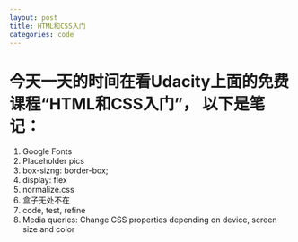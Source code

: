 ```yaml
---
layout: post
title: HTML和CSS入门
categories: code
---
```


# 今天一天的时间在看Udacity上面的免费课程“HTML和CSS入门”， 以下是笔记：

1. Google Fonts
2. Placeholder pics
3. box-sizng: border-box;
4. display: flex
5. normalize.css
6. 盒子无处不在
7. code, test, refine
8. Media queries: Change CSS properties depending on device, screen size and color

